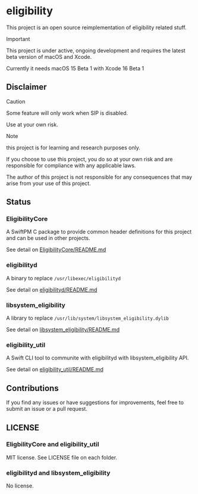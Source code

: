 # eligibility

This project is an open source reimplementation of eligibility related stuff.

> [!IMPORTANT]
> This project is under active, ongoing development and requires the latest beta
> version of macOS and Xcode.
>
> Currently it needs macOS 15 Beta 1 with Xcode 16 Beta 1

## Disclaimer

> [!CAUTION]
> Some feature will only work when SIP is disabled.
>
> Use at your own risk.

> [!NOTE]
> this project is for learning and research purposes only.
> 
> If you choose to use this project, you do so at your own risk and are responsible for compliance with any applicable laws.
>
> The author of this project is not responsible for any consequences that may arise from your use of this project.

## Status

### EligibilityCore

A SwiftPM C package to provide common header definitions for this project and can be used in other projects.

See detail on [EligibilityCore/README.md](EligibilityCore/README.md)

### eligibilityd

A binary to replace `/usr/libexec/eligibilityd`

See detail on [eligibilityd/README.md](eligibilityd/README.md)

### libsystem_eligibility

A library to replace `/usr/lib/system/libsystem_eligibility.dylib`

See detail on [libsystem_eligibility/README.md](libsystem_eligibility/README.md)

### eligibility_util

A Swift CLI tool to communite with eligibilityd with libsystem_eligibility API.

See detail on [eligibility_util/README.md](eligibility_util/README.md)

## Contributions

If you find any issues or have suggestions for improvements, feel free to submit an issue or a pull request.

## LICENSE

### EligbilityCore and eligibility_util

MIT license. See LICENSE file on each folder.

### eligibilityd and libsystem_eligibility

No license.
